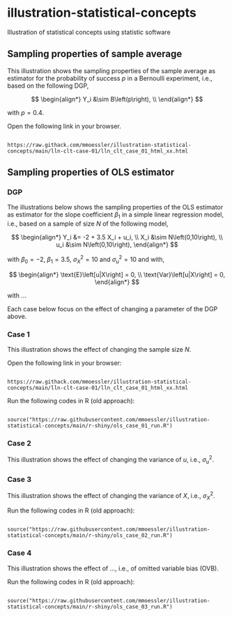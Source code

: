 # illustration-statistical-concepts

Illustration of statistical concepts using statistic software

## Sampling properties of sample average

This illustration shows the sampling properties of the sample average as estimator for the probability of success $p$ in a Bernoulli experiment, i.e., based on the following DGP,

$$
\begin{align*}
Y_i &\sim B\left(p\right), \\
\end{align*}
$$

with $p=0.4$.

Open the following link in your browser.

```

https://raw.githack.com/mmoessler/illustration-statistical-concepts/main/lln-clt-case-01/lln_clt_case_01_html_xx.html

```

## Sampling properties of OLS estimator

### DGP

The illustrations below shows the sampling properties of the OLS estimator as estimator for the slope coefficient $\beta_1$ in a simple linear regression model, i.e., based on a sample of size $N$ of the following model,

$$
\begin{align*}
Y_i &= -2 + 3.5 X_i + u_i, \\
X_i &\sim N\left(0,10\right), \\
u_i &\sim N\left(0,10\right),
\end{align*}
$$

with $\beta_0 = -2$, $\beta_1 = 3.5$, $\sigma_X^2 = 10$ and $\sigma_u^2 = 10$ and with,

$$
\begin{align*}
\text{E}\left[u|X\right] = 0, \\
\text{Var}\left[u|X\right] = 0,
\end{align*}
$$

with ...

Each case below focus on the effect of changing a parameter of the DGP above.

### Case 1

This illustration shows the effect of changing the sample size $N$.

Open the following link in your browser:

```

https://raw.githack.com/mmoessler/illustration-statistical-concepts/main/lln-clt-case-01/lln_clt_case_01_html_xx.html

```

Run the following codes in R  (old approach):

```

source("https://raw.githubusercontent.com/mmoessler/illustration-statistical-concepts/main/r-shiny/ols_case_01_run.R")

```

### Case 2

This illustration shows the effect of changing the variance of $u$, i.e., $\sigma_u^2$.

### Case 3

This illustration shows the effect of changing the variance of $X$, i.e., $\sigma_X^2$.

Run the following codes in R (old approach):

```

source("https://raw.githubusercontent.com/mmoessler/illustration-statistical-concepts/main/r-shiny/ols_case_02_run.R")

```

### Case 4

This illustration shows the effect of ..., i.e., of omitted variable bias (OVB).

Run the following codes in R (old approach):

```

source("https://raw.githubusercontent.com/mmoessler/illustration-statistical-concepts/main/r-shiny/ols_case_03_run.R")

```
